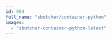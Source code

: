 ```yaml
---
id: 984
full_name: "sbutcher/container-python"
images: 
  - "sbutcher-container-python-latest"
---
```

